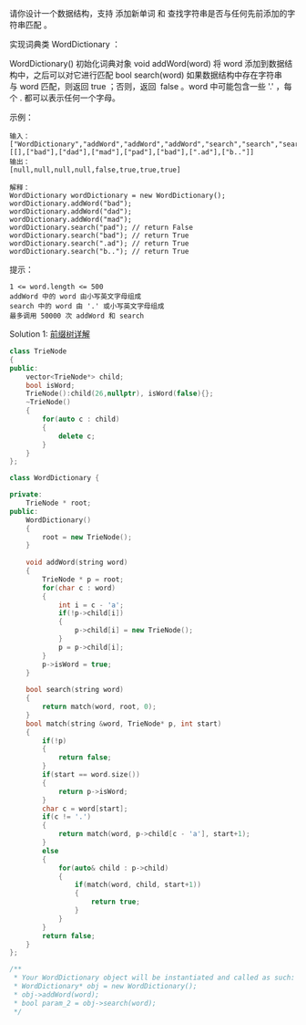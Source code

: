 
请你设计一个数据结构，支持 添加新单词 和 查找字符串是否与任何先前添加的字符串匹配 。

实现词典类 WordDictionary ：

WordDictionary() 初始化词典对象
void addWord(word) 将 word 添加到数据结构中，之后可以对它进行匹配
bool search(word) 如果数据结构中存在字符串与 word 匹配，则返回 true ；否则，返回  false 。word 中可能包含一些 '.' ，每个 . 都可以表示任何一个字母。
 

示例：
```
输入：
["WordDictionary","addWord","addWord","addWord","search","search","search","search"]
[[],["bad"],["dad"],["mad"],["pad"],["bad"],[".ad"],["b.."]]
输出：
[null,null,null,null,false,true,true,true]

解释：
WordDictionary wordDictionary = new WordDictionary();
wordDictionary.addWord("bad");
wordDictionary.addWord("dad");
wordDictionary.addWord("mad");
wordDictionary.search("pad"); // return False
wordDictionary.search("bad"); // return True
wordDictionary.search(".ad"); // return True
wordDictionary.search("b.."); // return True
```

提示：
```
1 <= word.length <= 500
addWord 中的 word 由小写英文字母组成
search 中的 word 由 '.' 或小写英文字母组成
最多调用 50000 次 addWord 和 search
```

Solution 1:
[前缀树详解](https://leetcode-cn.com/problems/implement-trie-prefix-tree/solution/fu-xue-ming-zhu-cong-er-cha-shu-shuo-qi-628gs/)

```cpp
class TrieNode
{
public:
    vector<TrieNode*> child;
    bool isWord;
    TrieNode():child(26,nullptr), isWord(false){};
    ~TrieNode() 
    {
        for(auto c : child)
        {
            delete c;
        }
    }
};

class WordDictionary {

private:
    TrieNode * root;
public:
    WordDictionary() 
    {
        root = new TrieNode();
    }
    
    void addWord(string word) 
    {
        TrieNode * p = root;
        for(char c : word)
        {
            int i = c - 'a';
            if(!p->child[i])
            {
                p->child[i] = new TrieNode();
            }
            p = p->child[i];
        }
        p->isWord = true;
    }
    
    bool search(string word) 
    {
        return match(word, root, 0);
    }
    bool match(string &word, TrieNode* p, int start)
    {
        if(!p)
        {
            return false;
        }
        if(start == word.size())
        {
            return p->isWord;
        }
        char c = word[start];
        if(c != '.')
        {
            return match(word, p->child[c - 'a'], start+1);
        }
        else
        {
            for(auto& child : p->child)
            {
                if(match(word, child, start+1))
                {
                    return true;
                }
            }
        }
        return false;
    }
};

/**
 * Your WordDictionary object will be instantiated and called as such:
 * WordDictionary* obj = new WordDictionary();
 * obj->addWord(word);
 * bool param_2 = obj->search(word);
 */


```